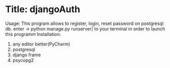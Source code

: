# Title: djangoAuth
Usage:
This program allows to register, login, reset password on postgresql db.
enter -> python manage.py runserver| to your terminal in order to launch this programm
Installation:
1) any editor better(PyCharm)
2) postgresql
3) django frame
4) psycopg2 

